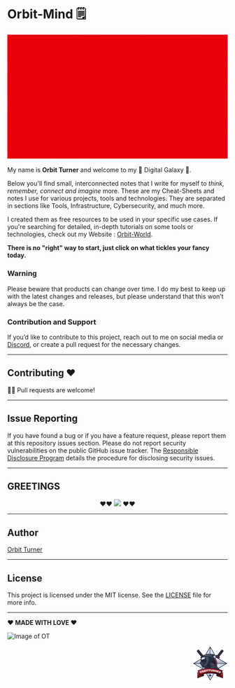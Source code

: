 # Orbit-Mind 🗒️


<p align="center">
  <a href="http://orbitturner.com/"><img src="./.assets/ORBIT-MIND.gif" width="auto" alt="ORBIT-MIND COVER"/></a>
</p>


My name is **Orbit Turner** and welcome to my 🚀 Digital Galaxy 🌌.

Below you'll find small, interconnected notes that I write for myself to _think, remember, connect and imagine_ more. These are my Cheat-Sheets and notes I use for various projects, tools and technologies. They are separated in sections like Tools, Infrastructure, Cybersecurity, and much more.

I created them as free resources to be used in your specific use cases. If you're searching for detailed, in-depth tutorials on some tools or technologies, check out my Website : [Orbit-World](https://orbitturner.com).

**There is no "right" way to start, just click on what tickles your fancy today.**


### Warning

Please beware that products can change over time. I do my best to keep up with the latest changes and releases, but please understand that this won’t always be the case.

### Contribution and Support

If you’d like to contribute to this project, reach out to me on social media or [Discord](https://discord.gg/bz2SN7d), or create a pull request for the necessary changes.

___
## Contributing ❤

👋🏾 Pull requests are welcome! 
___

## Issue Reporting

If you have found a bug or if you have a feature request, please report them at this repository issues section. Please do not report security vulnerabilities on the public GitHub issue tracker. The [Responsible Disclosure Program](mailto:support@orbitturner.com) details the procedure for disclosing security issues.
___

## GREETINGS

<p align="center">
❤❤
<a href="https://github.com/GalsenDev221/made.in.senegal"><img src="https://github.com/GalsenDev221/made.in.senegal/raw/master/assets/badge.svg"></a>
❤❤
</p>


___
## Author

[Orbit Turner](https://orbitturner.com)

___
## License

This project is licensed under the MIT license. See the [LICENSE](LICENSE) file for more info.
______________________________________________________
**❤ MADE WITH LOVE ❤**

![Image of OT](https://raw.githubusercontent.com/orbitturner/orbitturner/master/LOGO-OT.png)

<img src="https://github.com/orbitturner/challenger/blob/master/images/OrbitTurner_Gaming_GitHubBadge.png?raw=true" align="right" />